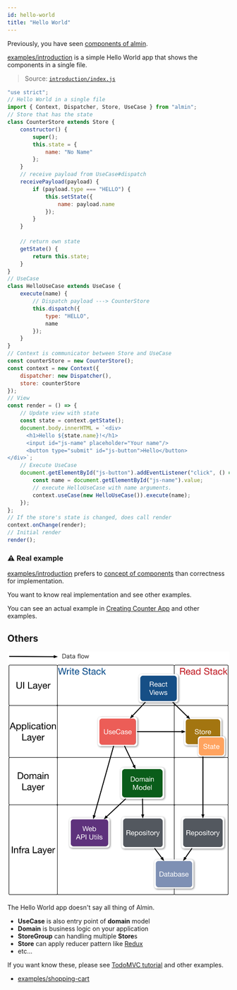 ```yaml
---
id: hello-world
title: "Hello World"
---
```


Previously, you have seen [components of almin](./Components.md).

[examples/introduction](https://github.com/almin/almin/tree/master/examples/introduction) is a simple Hello World app that shows the components in a single file.

> Source: [`introduction/index.js`](https://github.com/almin/almin/tree/master/examples/introduction/index.js)
``` javascript
"use strict";
// Hello World in a single file
import { Context, Dispatcher, Store, UseCase } from "almin";
// Store that has the state
class CounterStore extends Store {
    constructor() {
        super();
        this.state = {
            name: "No Name"
        };
    }
    // receive payload from UseCase#dispatch
    receivePayload(payload) {
        if (payload.type === "HELLO") {
            this.setState({
                name: payload.name
            });
        }
    }

    // return own state
    getState() {
        return this.state;
    }
}
// UseCase
class HelloUseCase extends UseCase {
    execute(name) {
        // Dispatch payload ---> CounterStore
        this.dispatch({
            type: "HELLO",
            name
        });
    }
}
// Context is communicator between Store and UseCase
const counterStore = new CounterStore();
const context = new Context({
    dispatcher: new Dispatcher(),
    store: counterStore
});
// View
const render = () => {
    // Update view with state
    const state = context.getState();
    document.body.innerHTML = `<div>
      <h1>Hello ${state.name}!</h1>
      <input id="js-name" placeholder="Your name"/>
      <button type="submit" id="js-button">Hello</button>
</div>`;
    // Execute UseCase
    document.getElementById("js-button").addEventListener("click", () => {
        const name = document.getElementById("js-name").value;
        // execute HelloUseCase with name arguments.
        context.useCase(new HelloUseCase()).execute(name);
    });
};
// If the store's state is changed, does call render
context.onChange(render);
// Initial render
render();

```

### ⚠️ Real example

[examples/introduction](https://github.com/almin/almin/tree/master/examples/introduction) prefers to [concept of components](./Components.md) than correctness for implementation.

You want to know real implementation and see other examples.

You can see an actual example in [Creating Counter App](counter/README.md) and other examples.

## Others

![Overview of almin-architecture](assets/almin-architecture.png)

The Hello World app doesn't say all thing of Almin.

- **UseCase** is also entry point of **domain** model
- **Domain** is business logic on your application
- **StoreGroup** can handling multiple **Store**s
- **Store** can apply reducer pattern like [Redux](https://github.com/reactjs/redux "Redux")
- etc...

If you want know these, please see [TodoMVC tutorial](tutorial/todomvc/README.md) and other examples.

- [examples/shopping-cart](https://github.com/almin/almin/tree/master/examples/shopping-cart)

